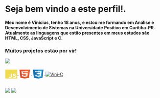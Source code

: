   <h1><b>Seja bem vindo a este perfil!.</b></h1>
  <p><b>Meu nome é Vinicius, tenho 18 anos, e estou me formando em Análise e Desenvolvimento de Sistemas na Universidade Positivo em Curitiba-PR. Atualmente as linguagens que estão presentes em meus estudos são HTML, CSS, JavaScript e C.</b></p>
  
  <h3>Muitos projetos estão por vir!</h3>
  

  <div>
    <a href="https://github.com/ViniciusAzambuja-Dev">
      <img height="180em" src="https://github-readme-stats.vercel.app/api?username=ViniciusAzambuja-Dev&show_icons=true&theme=radical">
  </div>

<div style="display: inline_block"><br>
  <img align="center" alt="Vini-Js" height="30" width="40" src="https://raw.githubusercontent.com/devicons/devicon/master/icons/javascript/javascript-plain.svg">
  <img align="center" alt="Vini-HTML" height="30" width="40" src="https://raw.githubusercontent.com/devicons/devicon/master/icons/html5/html5-original.svg">
  <img align="center" alt="Vini-CSS" height="30" width="40" src="https://raw.githubusercontent.com/devicons/devicon/master/icons/css3/css3-original.svg">
  <img align="center" alt="Vini-C" height="30" width="40" src="https://cdn.jsdelivr.net/gh/devicons/devicon/icons/c/c-original.svg">
</div>

 ##

<div> 
   <a href="https://www.linkedin.com/in/vinicius-a-043802230" target="_blank"><img src="https://img.shields.io/badge/-LinkedIn-%230077B5?style=for-the-badge&logo=linkedin&logoColor=white" target="_blank"></a> 
  <a href="https://instagram.com/vinicius_azambuja" target="_blank"><img src="https://img.shields.io/badge/-Instagram-%23E4405F?style=for-the-badge&logo=instagram&logoColor=white" target="_blank"></a>
</div>
